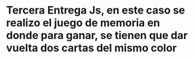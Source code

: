 ﻿# Tercera Entrega Js, en este caso se realizo el juego de memoria en donde  para ganar, se tienen que dar vuelta dos cartas del mismo color
